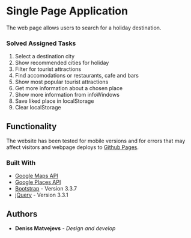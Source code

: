 # Single Page Application

The web page allows users to search for a holiday destination.

### Solved Assigned Tasks 

1. Select a destination city
2. Show recommended cities for holiday
3. Filter for tourist attractions
4. Find accomodations or restaurants, cafe and bars
5. Show most popular tourist attractions
6. Get more information about a chosen place
7. Show more information from infoWindows
8. Save liked place in localStorage
9. Clear localStorage


## Functionality

The website has been tested for mobile versions and for errors that may affect visitors and webpage deploys to [Github Pages](https://madenden.github.io/google-maps-api/).


### Built With 

* [Google Maps API](https://developers.google.com/maps/documentation/javascript/)
* [Google Places API](https://developers.google.com/places/javascript/)
* [Bootstrap](https://getbootstrap.com/docs/3.3/) - Version 3.3.7
* [jQuery](https://jquery.com/) - Version 3.3.1
    


## Authors

* **Deniss Matvejevs** - *Design and develop* 


